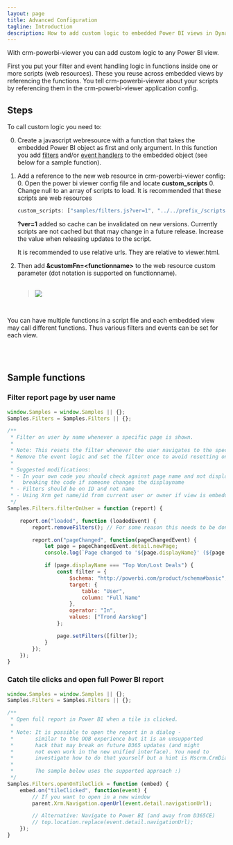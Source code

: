 ```yaml
---
layout: page
title: Advanced Configuration
tagline: Introduction
description: How to add custom logic to embedded Power BI views in Dynamics 365.
---
```


With crm-powerbi-viewer you can add custom logic to any Power BI view.

First you put your filter and event handling logic in functions inside one or more scripts (web resources). These you reuse across
embedded views by referencing the functions. You tell crm-powerbi-viewer about your scripts by referencing them in the crm-powerbi-viewer application config.

## Steps
To call custom logic you need to:

0. Create a javascript webresource with a function that takes the embedded Power BI object as first and only argument. In this function you add [filters](https://github.com/Microsoft/PowerBI-JavaScript/wiki/Filters) and/or [event handlers](https://github.com/Microsoft/PowerBI-JavaScript/wiki/Handling-Events) to the embedded object (see below for a sample function).
0. Add a reference to the new web resource in crm-powerbi-viewer config:
   0. Open the power bi viewer config file and locate **custom_scripts**
   0. Change null to an array of scripts to load. It is recommended that these scripts are web resources

      ```javascript
      custom_scripts: ["samples/filters.js?ver=1", "../../prefix_/scripts/eventhandlers.js?ver=1"]
      ```

      **?ver=1** added so cache can be invalidated on new versions. Currently scripts are not cached but that may change in a future release.
      Increase the value when releasing updates to the script.

      It is recommended to use relative urls. They are relative to viewer.html.

0. Then add **&customFn=\<functionname\>** to the web resource custom parameter (dot notation is supported on functionname).<br /><br />

   > [![]({{BASE_PATH}}/assets/images/v1.0/crm-advanced/sample-filterbyuser-customfn.png)]({{BASE_PATH}}/assets/images/v1.0/crm-advanced/sample-filterbyuser-customfn.png)

<br />

You can have multiple functions in a script file and each embedded view may call different functions. Thus various filters and events can be set for each view.

<br />
<br />

## Sample functions
### Filter report page by user name

```js
window.Samples = window.Samples || {};
Samples.Filters = Samples.Filters || {};

/**
 * Filter on user by name whenever a specific page is shown.
 * 
 * Note: This resets the filter whenever the user navigates to the specific page. 
 * Remove the event logic and set the filter once to avoid resetting on every navigation.
 * 
 * Suggested modifications:
 * - In your own code you should check against page name and not displayname to avoid 
 *   breaking the code if someone changes the displayname
 * - Filters should be on ID and not name
 * - Using Xrm get name/id from current user or owner if view is embedded to a form.
 */
Samples.Filters.filterOnUser = function (report) {

    report.on("loaded", function (loadedEvent) {
        report.removeFilters(); // For some reason this needs to be done before setting page filters (August 2018)

        report.on("pageChanged", function(pageChangedEvent) {
            let page = pageChangedEvent.detail.newPage;
            console.log(`Page changed to '${page.displayName}' (${page.name})`);

            if (page.displayName === "Top Won/Lost Deals") {
                const filter = {
                    $schema: "http://powerbi.com/product/schema#basic",
                    target: {
                        table: "User",
                        column: "Full Name"
                    },
                    operator: "In",
                    values: ["Trond Aarskog"]
                };

                page.setFilters([filter]);
            }
        });
    });
}
```

### Catch tile clicks and open full Power BI report

```js
window.Samples = window.Samples || {};
Samples.Filters = Samples.Filters || {};

/**
 * Open full report in Power BI when a tile is clicked.
 * 
 * Note: It is possible to open the report in a dialog - 
 *       similar to the OOB experience but it is an unsupported
 *       hack that may break on future D365 updates (and might 
 *       not even work in the new unified interface). You need to
 *       investigate how to do that yourself but a hint is Mscrm.CrmDialog...
 *
 *       The sample below uses the supported approach :)
 */
Samples.Filters.openOnTileClick = function (embed) {
    embed.on("tileClicked", function(event) {
        // If you want to open in a new window
        parent.Xrm.Navigation.openUrl(event.detail.navigationUrl);

        // Alternative: Navigate to Power BI (and away from D365CE)
        // top.location.replace(event.detail.navigationUrl);
    });
}
```

